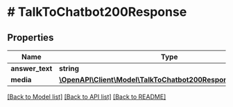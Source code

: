 # # TalkToChatbot200Response

## Properties

Name | Type | Description | Notes
------------ | ------------- | ------------- | -------------
**answer_text** | **string** |  |
**media** | [**\OpenAPI\Client\Model\TalkToChatbot200ResponseMediaInner[]**](TalkToChatbot200ResponseMediaInner.md) |  |

[[Back to Model list]](../../README.md#models) [[Back to API list]](../../README.md#endpoints) [[Back to README]](../../README.md)

